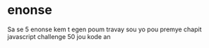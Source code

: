 # enonse
Sa se 5 enonse kem t egen poum travay sou yo pou premye chapit javascript challenge 50 jou kode an
